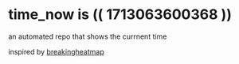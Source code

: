 # time_now is (( 1713063600368 ))

an automated repo that shows the currnent time

inspired by [breakingheatmap](https://github.com/breakingheatmap/breakingheatmap)